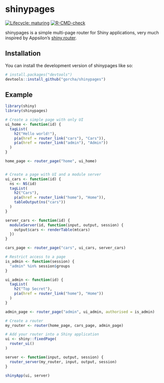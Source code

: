 
<!-- README.md is generated from README.Rmd. Please edit that file -->

# shinypages

<!-- badges: start -->

[![Lifecycle:
maturing](https://img.shields.io/badge/lifecycle-maturing-blue.svg)](https://lifecycle.r-lib.org/articles/stages.html#maturing)
[![R-CMD-check](https://github.com/gorcha/shinypages/actions/workflows/R-CMD-check.yaml/badge.svg)](https://github.com/gorcha/shinypages/actions/workflows/R-CMD-check.yaml)
<!-- badges: end -->

shinypages is a simple multi-page router for Shiny applications, very
much inspired by Appsilon’s
[shiny.router](https://github.com/Appsilon/shiny.router).

## Installation

You can install the development version of shinypages like so:

``` r
# install.packages("devtools")
devtools::install_github("gorcha/shinypages")
```

## Example

``` r
library(shiny)
library(shinypages)

# Create a simple page with only UI
ui_home <- function(id) {
  tagList(
    h2("Hello world!"),
    p(a(href = router_link("cars"), "Cars")),
    p(a(href = router_link("admin"), "Admin"))
  )
}

home_page <- router_page("home", ui_home)


# Create a page with UI and a module server
ui_cars <- function(id) {
  ns <- NS(id)
  tagList(
    h2("Cars"),
    p(a(href = router_link("home"), "Home")),
    tableOutput(ns("cars"))
  )
}

server_cars <- function(id) {
  moduleServer(id, function(input, output, session) {
    output$cars <- renderTable(mtcars)
  })
}

cars_page <- router_page("cars", ui_cars, server_cars)

# Restrict access to a page
is_admin <- function(session) {
  "admin" %in% session$groups
}

ui_admin <- function(id) {
  tagList(
    h2("Top Secret"),
    p(a(href = router_link("home"), "Home"))
  )
}

admin_page <- router_page("admin", ui_admin, authorised = is_admin)

# Create a router
my_router <- router(home_page, cars_page, admin_page)

# Add your router into a Shiny application
ui <- shiny::fixedPage(
  router_ui()
)

server <- function(input, output, session) {
  router_server(my_router, input, output, session)
}

shinyApp(ui, server)
```
